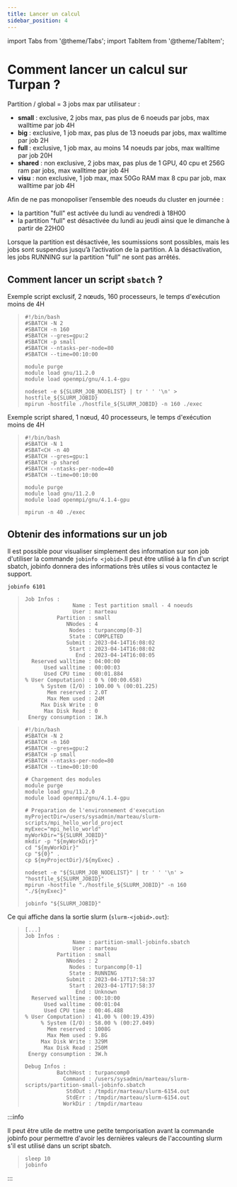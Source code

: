```yaml
---
title: Lancer un calcul
sidebar_position: 4
---
```


import Tabs from '@theme/Tabs';
import TabItem from '@theme/TabItem';

# Comment lancer un calcul sur Turpan ? 

Partition / global = 3 jobs max par utilisateur :

- **small** : exclusive, 2 jobs max, pas plus de 6 noeuds par jobs, max walltime par job 4H
- **big** : exclusive, 1 job max, pas plus de 13 noeuds par jobs, max walltime par job 2H
- **full** : exclusive, 1 job max, au moins 14 noeuds par jobs, max walltime par job 20H
- **shared** : non exclusive, 2 jobs max, pas plus de 1 GPU, 40 cpu et 256G ram par jobs, max walltime par job 4H
- **visu** : non exclusive, 1 job max, max 50Go RAM max 8 cpu par job, max walltime par job 4H

Afin de ne pas monopoliser l’ensemble des noeuds du cluster en journée :

- la partition "full" est activée du lundi au vendredi à 18H00
- la partition "full" est désactivée du lundi au jeudi ainsi que le dimanche à partir de 22H00

Lorsque la partition est désactivée, les soumissions sont possibles, mais les jobs sont suspendus jusqu’à l’activation de la partition. A la désactivation, les jobs RUNNING sur la partition "full" ne sont pas arrêtés.

## Comment lancer un script `sbatch` ?

<Tabs>
<TabItem label="Exemple script exclusif" value="exclusif" default>

Exemple script exclusif, 2 nœuds, 160 processeurs, le temps d'exécution moins de 4H

>```shell
>#!/bin/bash
>#SBATCH -N 2
>#SBATCH -n 160
>#SBATCH --gres=gpu:2 
>#SBATCH -p small
>#SBATCH --ntasks-per-node=80
>#SBATCH --time=00:10:00
>
>module purge
>module load gnu/11.2.0
>module load openmpi/gnu/4.1.4-gpu
>
>nodeset -e ${SLURM_JOB_NODELIST} | tr ' ' '\n' > hostfile_${SLURM_JOBID}
>mpirun -hostfile ./hostfile_${SLURM_JOBID} -n 160 ./exec
>```

</TabItem>
<TabItem label="Exemple script shared" value="shared">

Exemple script shared, 1 nœud, 40 processeurs,  le temps d'exécution moins de 4H

>```
>#!/bin/bash
>#SBATCH -N 1
>#SBAT<CH -n 40
>#SBATCH --gres=gpu:1
>#SBATCH -p shared
>#SBATCH --ntasks-per-node=40
>#SBATCH --time=00:10:00
>
>module purge
>module load gnu/11.2.0
>module load openmpi/gnu/4.1.4-gpu
>
>mpirun -n 40 ./exec
>```

</TabItem>
</Tabs>

## Obtenir des informations sur un job

Il est possible pour visualiser simplement des information sur son job d'utiliser la commande `jobinfo <jobid>`.Il peut être utilisé à la fin d'un script sbatch, jobinfo donnera des informations très utiles si vous contactez le support.

<Tabs>
<TabItem label="Normal" value="simple-info" default>

```shell
jobinfo 6101
```

>```
>Job Infos :
>                Name : Test partition small - 4 noeuds
>                User : marteau
>           Partition : small
>              NNodes : 4
>               Nodes : turpancomp[0-3]
>               State : COMPLETED
>              Submit : 2023-04-14T16:08:02
>               Start : 2023-04-14T16:08:02
>                 End : 2023-04-14T16:08:05
>   Reserved walltime : 04:00:00
>       Used walltime : 00:00:03
>       Used CPU time : 00:01.884
>% User Computation) : 0 % (00:00.658)
>      % System (I/O) : 100.00 % (00:01.225)
>        Mem reserved : 2.0T
>        Max Mem used : 24M
>      Max Disk Write : 0
>       Max Disk Read : 0
>  Energy consumption : 1W.h
>```

</TabItem>
<TabItem label="Debug / Support" value="support-info">

>```
>#!/bin/bash
>#SBATCH -N 2
>#SBATCH -n 160
>#SBATCH --gres=gpu:2 
>#SBATCH -p small
>#SBATCH --ntasks-per-node=80
>#SBATCH --time=00:10:00
>
># Chargement des modules
>module purge
>module load gnu/11.2.0
>module load openmpi/gnu/4.1.4-gpu
>
># Preparation de l'environnement d'execution
>myProjectDir=/users/sysadmin/marteau/slurm-scripts/mpi_hello_world_project
>myExec="mpi_hello_world"
>myWorkDir="${SLURM_JOBID}"
>mkdir -p "${myWorkDir}"
>cd "${myWorkDir}"
>cp "${0}" .
>cp ${myProjectDir}/${myExec} .
>
>nodeset -e "${SLURM_JOB_NODELIST}" | tr ' ' '\n' > "hostfile_${SLURM_JOBID}"
>mpirun -hostfile "./hostfile_${SLURM_JOBID}" -n 160 "./${myExec}"
>
>jobinfo "${SLURM_JOBID}"
>```

Ce qui affiche dans la sortie slurm (`slurm-<jobid>.out`):

>```
>[...]
>Job Infos :
>                Name : partition-small-jobinfo.sbatch
>                User : marteau
>           Partition : small
>              NNodes : 2
>               Nodes : turpancomp[0-1]
>               State : RUNNING
>              Submit : 2023-04-17T17:58:37
>               Start : 2023-04-17T17:58:37
>                 End : Unknown
>   Reserved walltime : 00:10:00
>       Used walltime : 00:01:04
>       Used CPU time : 00:46.488
> % User Computation) : 41.00 % (00:19.439)
>      % System (I/O) : 58.00 % (00:27.049)
>        Mem reserved : 1008G
>        Max Mem used : 9.8G
>      Max Disk Write : 329M
>       Max Disk Read : 250M
>  Energy consumption : 3W.h
>
>Debug Infos :
>           BatchHost : turpancomp0
>             Command : /users/sysadmin/marteau/slurm-scripts/partition-small-jobinfo.sbatch
>              StdOut : /tmpdir/marteau/slurm-6154.out
>              StdErr : /tmpdir/marteau/slurm-6154.out
>             WorkDir : /tmpdir/marteau
>```

</TabItem>
</Tabs>

:::info

Il peut être utile de mettre une petite temporisation avant la commande jobinfo pour permettre d'avoir les dernières valeurs de l'accounting slurm s'il est utilisé dans un script sbatch.

>```
>sleep 10
>jobinfo
>```

:::